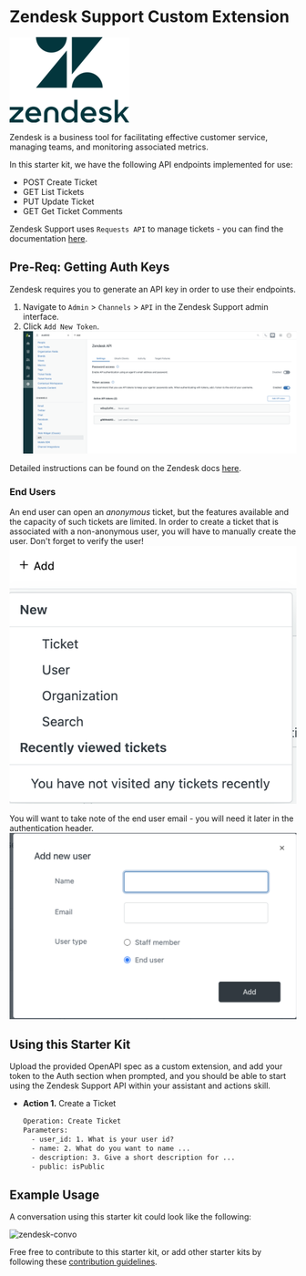# Zendesk Support Custom Extension

![Zendesk](./assets/zendesk-logo.png)

Zendesk is a business tool for facilitating effective customer service, managing teams, and monitoring associated metrics.

In this starter kit, we have the following API endpoints implemented for use:
- POST Create Ticket
- GET List Tickets
- PUT Update Ticket
- GET Get Ticket Comments

Zendesk Support uses `Requests API` to manage tickets - you can find the documentation [here](https://developer.zendesk.com/api-reference/ticketing/tickets/ticket-requests).

## Pre-Req: Getting Auth Keys
Zendesk requires you to generate an API key in order to use their endpoints.

1. Navigate to `Admin` > `Channels` > `API` in the Zendesk Support admin interface.
1. Click `Add New Token`.<br>
![Click Add API Key](./assets/CreateApiKey.png)

Detailed instructions can be found on the Zendesk docs [here](https://developer.zendesk.com/api-reference/ticketing/tickets/ticket-requests/#api-token).
### End Users
An end user can open an *anonymous* ticket, but the features available and the capacity of such tickets are limited. In order to create a ticket that is associated with a non-anonymous user, you will have to manually create the user. Don't forget to verify the user!
![Add a User](./assets/AddUser.png) 

You will want to take note of the end user email - you will need it later in the authentication header.<br>
![Provide Details for End User](./assets/NewUser.png)

## Using this Starter Kit
Upload the provided OpenAPI spec as a custom extension, and add your token to the Auth section when prompted, and you should be able to start using the Zendesk Support API within your assistant and actions skill.

- **Action 1.** Create a Ticket
    ```
    Operation: Create Ticket
    Parameters:
      - user_id: 1. What is your user id?
      - name: 2. What do you want to name ...
      - description: 3. Give a short description for ...
      - public: isPublic
    ```

## Example Usage
A conversation using this starter kit could look like the following:<br>

![zendesk-convo](./assets/zendesk-convo.png)

Free free to contribute to this starter kit, or add other starter kits by following these [contribution guidelines](../../docs/CONTRIBUTING.md).